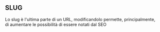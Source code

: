 ## SLUG

Lo slug è l'ultima parte di un URL, modificandolo permette, principalmente, di aumentare le possibilità di essere notati dal SEO

